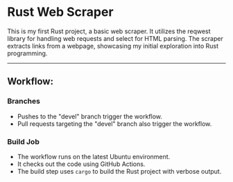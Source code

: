 # Rust Web Scraper

This is my first Rust project, a basic web scraper. It utilizes the reqwest library for handling web requests and select for HTML parsing. The scraper extracts links from a webpage, showcasing my initial exploration into Rust programming.

---

## Workflow:

### Branches
- Pushes to the "devel" branch trigger the workflow.
- Pull requests targeting the "devel" branch also trigger the workflow.

### Build Job
- The workflow runs on the latest Ubuntu environment.
- It checks out the code using GitHub Actions.
- The build step uses `cargo` to build the Rust project with verbose output.
